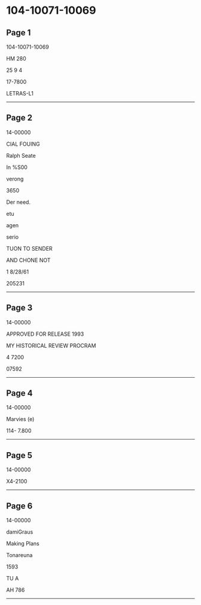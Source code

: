# 104-10071-10069

## Page 1

104-10071-10069

HM 280

25 9 4

17-7800

LETRAS-L1

---

## Page 2

14-00000

CIAL FOUING

Ralph Seate

In %S00

verong

3650

Der need.

etu

agen

serio

TUON TO SENDER

AND CHONE NOT

1 8/28/61

205231

---

## Page 3

14-00000

APPROVED FOR RELEASE 1993

MY HISTORICAL REVIEW PROCRAM

4 7200

07592

---

## Page 4

14-00000

Marvies (e)

114- 7.800

---

## Page 5

14-00000

X4-2100

---

## Page 6

14-00000

damiGraus

Making Plans

Tonareuna

1593

TU A

AH 786

---

